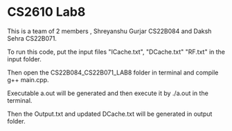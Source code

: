
# CS2610 Lab8

This is a team of 2 members , Shreyanshu Gurjar CS22B084 and Daksh Sehra CS22B071.

To run this code, put the input files "ICache.txt", "DCache.txt"  "RF.txt" in the input folder.

Then open the CS22B084_CS22B071_LAB8 folder in terminal and compile g++ main.cpp.

Executable a.out will be generated and then execute it by ./a.out in the terminal.

Then the Output.txt and updated DCache.txt will be generated in output folder.

